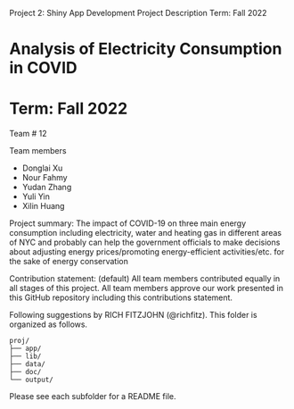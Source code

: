 Project 2: Shiny App Development
Project Description
Term: Fall 2022

# Analysis of Electricity Consumption in COVID
# Term: Fall 2022

Team # 12

Team members
- Donglai Xu
- Nour Fahmy
- Yudan Zhang
- Yuli Yin
- Xilin Huang

Project summary: The impact of COVID-19 on three main energy consumption including electricity, water and heating gas in different areas of NYC and probably can help the government officials to make decisions about adjusting energy prices/promoting energy-efficient activities/etc. for the sake of energy conservation

Contribution statement: (default) All team members contributed equally in all stages of this project. All team members approve our work presented in this GitHub repository including this contributions statement.

Following suggestions by RICH FITZJOHN (@richfitz). This folder is organized as follows.

```
proj/
├── app/
├── lib/
├── data/
├── doc/
└── output/
```
Please see each subfolder for a README file.

